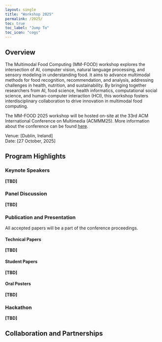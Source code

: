 ```yaml
---
layout: single
title: "Workshop 2025"
permalink: /2025/
toc: true
toc_label: "Jump To"
toc_icon: "cogs"
---
```


## Overview
The Multimodal Food Computing (MM-FOOD) workshop explores the intersection of AI, computer vision, natural language processing, and sensory modeling in understanding food. It aims to advance multimodal methods for food recognition, recommendation, and analysis, addressing challenges in health, nutrition, and sustainability. By bringing together researchers from AI, food science, health informatics, computational social science, and human-computer interaction (HCI), this workshop fosters interdisciplinary collaboration to drive innovation in multimodal food computing.


The MM-FOOD 2025 workshop will be hosted on-site at the 33rd ACM International Conference on Multimedia (ACMMM25). More information about the conference can be found <a href="https://acmmm2025.org/" target="_blank"> here</a>.

<i class="fas fa-map-marker-alt"></i> Venue: [Dublin, Ireland]  
<i class="fas fa-calendar-alt"></i> Date: [27 October, 2025]


## Program Highlights

### Keynote Speakers
**[TBD]**

### Panel Discussion
**[TBD]**

### Publication and Presentation 
All accepted papers will be a part of the conference proceedings.

#### Technical Papers
**[TBD]**

#### Student Papers
**[TBD]**

#### Oral Posters
**[TBD]**

### Hackathon
**[TBD]**


## Collaboration and Partnerships